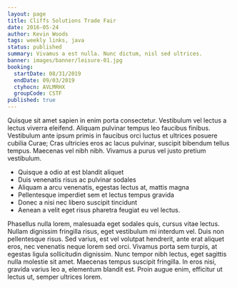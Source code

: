 ```yaml
---
layout: page
title: Cliffs Solutions Trade Fair
date: 2016-05-24
author: Kevin Woods
tags: weekly links, java
status: published
summary: Vivamus a est nulla. Nunc dictum, nisl sed ultrices.
banner: images/banner/leisure-01.jpg
booking:
  startDate: 08/31/2019
  endDate: 09/03/2019
  ctyhocn: AVLMRHX
  groupCode: CSTF
published: true
---
```

Quisque sit amet sapien in enim porta consectetur. Vestibulum vel lectus a lectus viverra eleifend. Aliquam pulvinar tempus leo faucibus finibus. Vestibulum ante ipsum primis in faucibus orci luctus et ultrices posuere cubilia Curae; Cras ultricies eros ac lacus pulvinar, suscipit bibendum tellus tempus. Maecenas vel nibh nibh. Vivamus a purus vel justo pretium vestibulum.

* Quisque a odio at est blandit aliquet
* Duis venenatis risus ac pulvinar sodales
* Aliquam a arcu venenatis, egestas lectus at, mattis magna
* Pellentesque imperdiet sem et lectus tempus gravida
* Donec a nisi nec libero suscipit tincidunt
* Aenean a velit eget risus pharetra feugiat eu vel lectus.

Phasellus nulla lorem, malesuada eget sodales quis, cursus vitae lectus. Nullam dignissim fringilla risus, eget vestibulum mi interdum vel. Duis non pellentesque risus. Sed varius, est vel volutpat hendrerit, ante erat aliquet eros, nec venenatis neque lorem sed orci. Vivamus porta sem turpis, at egestas ligula sollicitudin dignissim. Nunc tempor nibh lectus, eget sagittis nulla molestie sit amet. Maecenas tempus suscipit fringilla. In eros nisi, gravida varius leo a, elementum blandit est. Proin augue enim, efficitur ut lectus ut, semper ultrices lorem.
